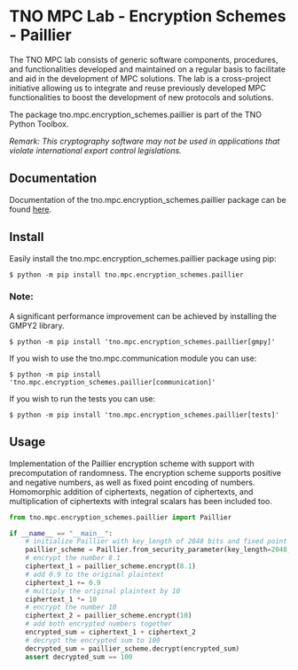 # TNO MPC Lab - Encryption Schemes - Paillier

The TNO MPC lab consists of generic software components, procedures, and functionalities developed and maintained on a regular basis to facilitate and aid in the development of MPC solutions. The lab is a cross-project initiative allowing us to integrate and reuse previously developed MPC functionalities to boost the development of new protocols and solutions.

The package tno.mpc.encryption_schemes.paillier is part of the TNO Python Toolbox.

*Remark: This cryptography software may not be used in applications that violate international export control legislations.*

## Documentation

Documentation of the tno.mpc.encryption_schemes.paillier package can be found [here](https://docs.mpc.tno.nl/encryption_schemes/paillier/0.4.3).

## Install

Easily install the tno.mpc.encryption_schemes.paillier package using pip:
```console
$ python -m pip install tno.mpc.encryption_schemes.paillier
```

### Note:
A significant performance improvement can be achieved by installing the GMPY2 library.
```console
$ python -m pip install 'tno.mpc.encryption_schemes.paillier[gmpy]'
```

If you wish to use the tno.mpc.communication module you can use:
```console
$ python -m pip install 'tno.mpc.encryption_schemes.paillier[communication]'
```

If you wish to run the tests you can use:
```console
$ python -m pip install 'tno.mpc.encryption_schemes.paillier[tests]'
```

## Usage
Implementation of the Paillier encryption scheme with support with precomputation of randomness. The encryption scheme supports positive and negative numbers, as well as fixed point encoding of numbers. Homomorphic addition of ciphertexts, negation of ciphertexts, and multiplication of ciphertexts with integral scalars has been included too.

```python
from tno.mpc.encryption_schemes.paillier import Paillier

if __name__ == "__main__":
    # initialize Paillier with key_length of 2048 bits and fixed point precision of 3 decimals
    paillier_scheme = Paillier.from_security_parameter(key_length=2048, precision=3)
    # encrypt the number 8.1
    ciphertext_1 = paillier_scheme.encrypt(8.1)
    # add 0.9 to the original plaintext
    ciphertext_1 += 0.9
    # multiply the original plaintext by 10
    ciphertext_1 *= 10
    # encrypt the number 10
    ciphertext_2 = paillier_scheme.encrypt(10)
    # add both encrypted numbers together
    encrypted_sum = ciphertext_1 + ciphertext_2
    # decrypt the encrypted sum to 100
    decrypted_sum = paillier_scheme.decrypt(encrypted_sum)
    assert decrypted_sum == 100
```
